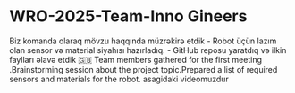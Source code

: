 

# WRO-2025-Team-Inno Gineers
 Biz komanda olaraq mövzu haqqında müzrəkirə etdik - Robot üçün lazım olan sensor və material siyahısı hazırladıq. - GitHub reposu yaratdıq və ilkin faylları əlavə etdik  🇬🇧 Team members gathered for the first meeting .Brainstorming session about the project topic.Prepared a list of required sensors and materials for the robot.
 asagidaki videomuzdur
